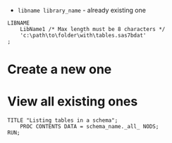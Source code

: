 - `libname library_name` - already existing one
```SAS
LIBNAME
    LibName1 /* Max length must be 8 characters */
    'c:\path\to\folder\with\tables.sas7bdat'
;
```

#                   Create a new one


#                   View all existing ones

```SAS
TITLE "Listing tables in a schema";
    PROC CONTENTS DATA = schema_name._all_ NODS;
RUN;
```